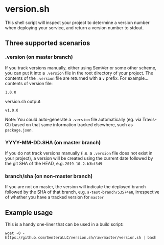 # version.sh
This shell script will inspect your project to determine a version
number when deploying your service, and return a version number to
stdout.

## Three supported scenarios

### .version (on master branch)
If you track versions manually, either using SemVer or some other
scheme, you can put it into a `.version` file in the root directory of
your project. The contents of the `.version` file are returned with
a `v` prefix. For example... contents of version file:
```
1.0.0
```

version.sh output:

```
v1.0.0
```

Note: You could auto-generate a `.version` file automatically (eg. via
Travis-CI) based on that same information tracked elsewhere, such as
`package.json`.

### YYYY-MM-DD.SHA (on master branch)
If you do not track versions manually (i.e. a `.version` file does not
exist in your project), a version will be created using the current
date followed by the git SHA of the HEAD, e.g. `2019-10-2.b3bf3d9`

### branch/sha (on non-master branch)
If you are not on master, the version will indicate the deployed
branch followed by the SHA of that branch,
e.g. `a-test-branch/53574e8`, irrespective of whether you have a
tracked version for `master`

## Example usage
This is a handy one-liner that can be used in a build script:
``` shell
wget -O - https://github.com/SenteraLLC/version.sh/raw/master/version.sh | bash
```
